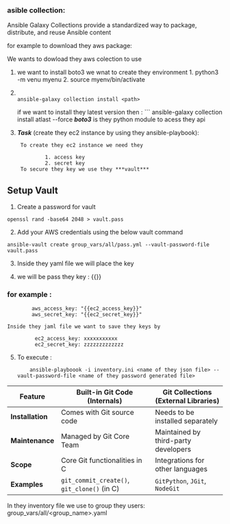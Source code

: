 ### asible collection:

Ansible Galaxy Collections provide a standardized way to package, distribute, and reuse Ansible content

for example to download they aws package:

We wants to dowload they aws colection to use

1. we want to install boto3
     we wnat to create they environment 
        1. python3 -m venu myenu
        2. source myenv/bin/activate
2.  ```

    ansible-galaxy collection install <path>
    ```
   
    if we want to install they latest version  then :
        ```
        ansible-galaxy collection install <path> atlast --force
***boto3*** is they python module to acess they api

3. ***Task***  (create they ec2 instance by using they ansible-playbook):

        To create they ec2 instance we need they 
                
                1. access key 
                2. secret key
        To secure they key we use they ***vault***

## Setup Vault 

1. Create a password for vault

```
openssl rand -base64 2048 > vault.pass
```

2. Add your AWS credentials using the below vault command

```
ansible-vault create group_vars/all/pass.yml --vault-password-file vault.pass
```

3. Inside they yaml file we will place the key

4. we will be pass they key : {{}}
 ### for example :
 
            aws_access_key: "{{ec2_access_key}}"
            aws_secret_key: "{{ec2_secret_key}}" 
   
    Inside they jaml file we want to save they keys by
             
             ec2_access_key: xxxxxxxxxxx
             ec2_secret_key: zzzzzzzzzzzzz

5. To execute : 
    ``` 
        ansible-playboook -i inventory.ini <name of they json file> --vault-password-file <name of they password generated file>

| Feature         | Built-in Git Code (Internals) | Git Collections (External Libraries) |
|---------------|----------------------|-------------------------|
| **Installation** | Comes with Git source code | Needs to be installed separately |
| **Maintenance** | Managed by Git Core Team | Maintained by third-party developers |
| **Scope** | Core Git functionalities in C | Integrations for other languages |
| **Examples** | `git_commit_create()`, `git_clone()` (in C) | `GitPython`, `JGit`, `NodeGit` |

In they inventory file we use to group they users:
            group_vars/all/<group_name>.yaml